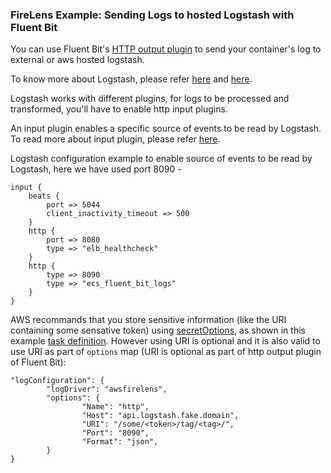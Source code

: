 ### FireLens Example: Sending Logs to hosted Logstash with Fluent Bit

You can use Fluent Bit's [HTTP output plugin](https://docs.fluentbit.io/manual/pipeline/outputs/http) to send your container's log to external or aws hosted logstash. 

To know more about Logstash, please refer [here](https://www.elastic.co/logstash) and [here](https://aws.amazon.com/elasticsearch-service/the-elk-stack/logstash/).

Logstash works with different plugins, for logs to be processed and transformed, you'll have to enable http input plugins.

An input plugin enables a specific source of events to be read by Logstash. To read more about input plugin, please refer [here](https://www.elastic.co/guide/en/logstash/current/input-plugins.html).

Logstash configuration example to enable source of events to be read by Logstash, here we have used port 8090 - 

```
input {
    beats {
        port => 5044
        client_inactivity_timeout => 500
    }
    http {
        port => 8080
        type => "elb_healthcheck"
    }
    http {
        type => 8090
        type => "ecs_fluent_bit_logs"
    }
}
```

AWS recommands that you store sensitive information (like the URI containing some sensative token) using [secretOptions](https://docs.aws.amazon.com/AmazonECS/latest/APIReference/API_Secret.html), as shown in this example [task definition](task-definition.json). However using URI is optional and it is also valid to use URI as part of `options` map (URI is optional as part of http output plugin of Fluent Bit):

```
"logConfiguration": {
        "logDriver": "awsfirelens",
        "options": {
                "Name": "http",
                "Host": "api.logstash.fake.domain",
                "URI": "/some/<token>/tag/<tag>/",
                "Port": "8090",
                "Format": "json",
        }
}
```